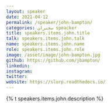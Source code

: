 ```yaml
---
layout: speaker
date: 2021-04-12
permalink: /speaker/john-bampton/
categories: سخنران speacker
title: speakers.items.john.title
talk: speakers.items.john.talk
name: speakers.items.john.name
role: speakers.items.john.role
image: /asset/image/john-bampton.jpg
github: https://github.com/jbampton/
linkedin:
instagram:
twitter:
website: https://slurp.readthedocs.io/
---
```


{% t speakers.items.john.description %}